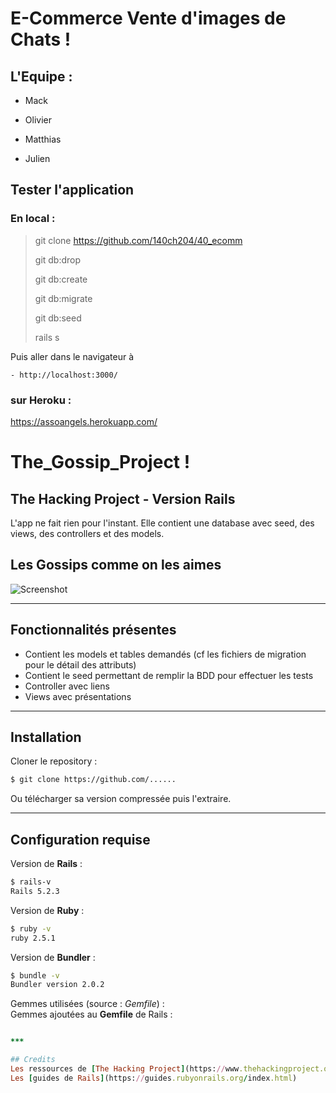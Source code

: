 # E-Commerce Vente d'images de Chats ! 


## L'Equipe : 


  - Mack

  - Olivier

  - Matthias

  - Julien


## Tester l'application 

  ### En local : 

  > 
  > git clone https://github.com/140ch204/40_ecomm
  > 
  > git db:drop 
  >
  > git db:create 
  >
  > git db:migrate
  >
  > git db:seed
  >
  > rails s
  >

  Puis aller dans le navigateur à

    - http://localhost:3000/


  ### sur Heroku : 

  https://assoangels.herokuapp.com/

# The_Gossip_Project !

## The Hacking Project - Version Rails



L'app ne fait rien pour l'instant. 
Elle contient une database avec seed, des views, des controllers et des models.

## Les Gossips comme on les aimes

 ![Screenshot](screenshot.jpg)

***

## Fonctionnalités présentes

* Contient les models et tables demandés (cf les fichiers de migration pour le détail des attributs)
* Contient le seed permettant de remplir la BDD pour effectuer les tests
* Controller avec liens
* Views avec présentations


***

## Installation
Cloner le repository : 
~~~bash
$ git clone https://github.com/......
~~~
Ou télécharger sa version compressée puis l'extraire.

***



## Configuration requise
Version de **Rails** :
~~~bash
$ rails-v
Rails 5.2.3
~~~

Version de **Ruby** :
~~~bash
$ ruby -v
ruby 2.5.1
~~~

Version de **Bundler** :
~~~bash
$ bundle -v
Bundler version 2.0.2
~~~

Gemmes utilisées (source : *Gemfile*) :\
Gemmes ajoutées au **Gemfile** de Rails :
~~~ruby

***

## Credits
Les ressources de [The Hacking Project](https://www.thehackingproject.org/)\
Les [guides de Rails](https://guides.rubyonrails.org/index.html)


